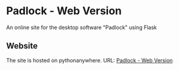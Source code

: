 # Padlock - Web Version
An online site for the desktop software "Padlock" using Flask

## Website
The site is hosted on pythonanywhere.
URL: [Padlock - Web Version](surajvkothari.pythonanywhere.com/padlock)
